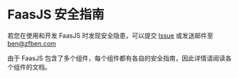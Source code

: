 # FaasJS 安全指南

若您在使用和开发 FaasJS 时发现安全隐患，可以提交 [Issue](https://github.com/faasjs/faasjs/issues) 或发送邮件至 [ben@zfben.com](mailto:ben@zfben.com)

由于 FaasJS 包含了多个组件，每个组件都有各自的安全指南，因此详情请阅读各个组件的文档。
